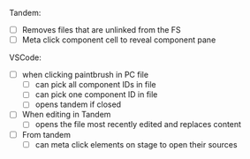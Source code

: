Tandem:

- [ ] Removes files that are unlinked from the FS
- [ ] Meta click component cell to reveal component pane

VSCode:

- [ ] when clicking paintbrush in PC file
	- [ ] can pick all component IDs in file
	- [ ] can pick one component ID in file
	- [ ] opens tandem if closed
- [ ] When editing in Tandem
	- [ ] opens the file most recently edited and replaces content
- [ ] From tandem
	- [ ] can meta click elements on stage to open their sources
